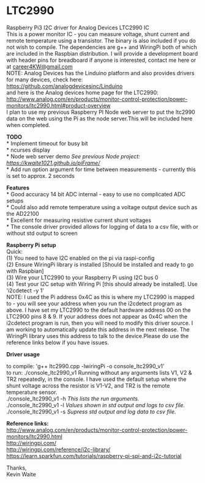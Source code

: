 # LTC2990
Raspberry Pi3 I2C driver for Analog Devices LTC2990 IC<br>
<img src= ""> <br>
This is a power monitor IC - you can measure voltage, shunt current and remote temperature using a transistor. The binary is also included if you do not wish to compile. The dependencies are g++ and WiringPi both of which are included in the Raspbian distribution. I will provide a development board with header pins for breadboard if anyone is interested, contact me here or at career4KW@gmail.com<br>
NOTE: Analog Devices has the Linduino platform and also provides drivers for many devices, check here: <br>
https://github.com/analogdevicesinc/Linduino <br>
and here is the Analog devices home page for the LTC2990: http://www.analog.com/en/products/monitor-control-protection/power-monitors/ltc2990.html#product-overview <br>
I plan to use my previous Raspberry PI Node web server to put the ltc2990 data on the web using the Pi as the node server.This will be included here when completed.

<b>TODO</b><br>
    * Implement timeout for busy bit <br>
    * ncurses display<br>
    * Node web server demo <i>See previous Node project: https://kwaite1021.github.io/piFrame/ </i> <br>
    * Add run option argument for time between measurements - currently this is set to approx. 2 seconds
  
<b>Features</b><br>
    * Good accuracy 14 bit ADC internal - easy to use no complicated ADC setups <br>
    * Could also add remote temperature using a voltage output device such as the AD22100 <br>
    * Excellent for measuring resistive current shunt voltages<br>
    * The console driver provided allows for logging of data to a csv file, with or without std output to screen<br>
    
<b>Raspberry Pi setup</b><br>
    Quick:<br>
    (1) You need to have I2C enabled on the pi via raspi-config <br>
    (2) Ensure WiringPi library is installed [Should be installed and ready to go with Raspbian] <br>
    (3) Wire your LTC2990 to your Raspberry Pi using I2C bus 0 <br>
    (4) Test your I2C setup with Wiring Pi [this should already be installed]. Use 'i2cdetect -y 1' <br>
    NOTE: I used the Pi address 0x4C as this is where my LTC2990 is mapped to - you will see your address when 
    you run the i2cdetect program as above. I have set my LTC2990 to the default hardware address 00 on the LTC2900 pins 8 &     9. If your address does not appear as 0x4C when the i2cdetect program is run, then you will need to modify this driver source. I am working to automatically update this address in the next release. The WiringPi library uses this address to talk to the device.Please do use the reference links below if you have issues.
     

<b>Driver usage</b><br>
    <p>  to compile: 'g++ ltc2990.cpp -lwiringPi -o console_ltc2990_v1' <br>
         to run: ./console_ltc2990_v1
         Running without any arguments lists V1, V2 & TR2 repeatedly, in the console. I have used the default setup where the            shunt voltage across the resistor is V1-V2, and TR2 is the remote temperature sensor.<br>
   ./console_ltc2990_v1 -h <i>This lists the run arguments.</i><br>
   ./console_ltc2990_v1 -l <i> Values shown in std output and logs to csv file.</i><br>
   ./console_ltc2990_v1 -s <i> Supress std output and log data to csv file.</i><br>
    
<b>Reference links: </b><br>
http://www.analog.com/en/products/monitor-control-protection/power-monitors/ltc2990.html<br>
http://wiringpi.com/<br>
http://wiringpi.com/reference/i2c-library/<br>
https://learn.sparkfun.com/tutorials/raspberry-pi-spi-and-i2c-tutorial<br>

Thanks,<br>
Kevin Waite
